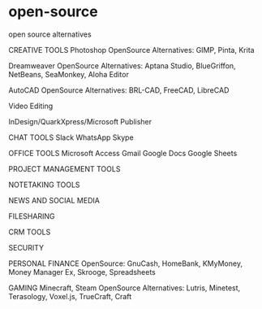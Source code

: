 # open-source
open source alternatives

CREATIVE TOOLS
Photoshop
OpenSource Alternatives: GIMP, Pinta, Krita

Dreamweaver
OpenSource Alternatives: Aptana Studio, BlueGriffon, NetBeans, SeaMonkey, Aloha Editor

AutoCAD
OpenSource Alternatives: BRL-CAD, FreeCAD, LibreCAD

Video Editing

InDesign/QuarkXpress/Microsoft Publisher

CHAT TOOLS
Slack
WhatsApp
Skype

OFFICE TOOLS
Microsoft Access
Gmail
Google Docs
Google Sheets

PROJECT MANAGEMENT TOOLS

NOTETAKING TOOLS

NEWS AND SOCIAL MEDIA

FILESHARING

CRM TOOLS

SECURITY

PERSONAL FINANCE
OpenSource: GnuCash, HomeBank, KMyMoney, Money Manager Ex, Skrooge, Spreadsheets

GAMING
Minecraft, Steam
OpenSource Alternatives: Lutris, Minetest, Terasology, Voxel.js, TrueCraft, Craft
